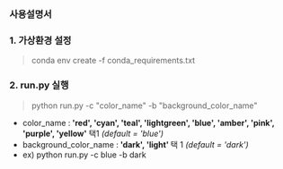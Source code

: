 ### 사용설명서
### 1. 가상환경 설정
> conda env create -f conda_requirements.txt

### 2. run.py 실행
> python run.py -c "color_name" -b "background_color_name"

- color_name :<b> 'red', 'cyan', 'teal', 'lightgreen', 'blue', 'amber', 'pink', 'purple', 'yellow'</b> 택1
  <i>(default = 'blue')</i>
- background_color_name :<b> 'dark', 'light' </b>택 1 <i>(default = 'dark')</i>
- ex) python run.py -c blue -b dark 
